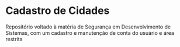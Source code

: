 # Cadastro de Cidades
Repositório voltado à matéria de Segurança em Desenvolvimento de Sistemas, com um cadastro e manutenção de conta do usuário e área restrita
